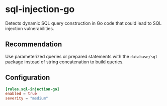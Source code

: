 # sql-injection-go

Detects dynamic SQL query construction in Go code that could lead to SQL injection vulnerabilities.

## Recommendation

Use parameterized queries or prepared statements with the `database/sql` package instead of string concatenation to build queries.

## Configuration

```toml
[rules.sql-injection-go]
enabled = true
severity = "medium"
```

